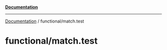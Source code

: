 [**Documentation**](../README.md)

---

[Documentation](../README.md) / functional/match.test

# functional/match.test
